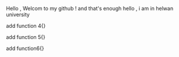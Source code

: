 Hello , Welcom to my github ! and that's enough 
hello  , i am in helwan university 

add function 4{}


add function 5{}


add function6{}

